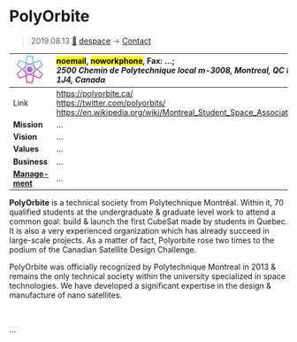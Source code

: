 # PolyOrbite
> 2019.08.13 [🚀](../index/index.md) [despace](index.md) → [Contact](contact.md)

|[![](f/contact/p/polyorbite_logo1_thumb.jpg)](f/contact/p/polyorbite_logo1.png)|<mark>noemail</mark>, <mark>noworkphone</mark>, Fax: …;<br> *2500 Chemin de Polytechnique local m-3008, Montreal, QC H3T 1J4, Canada*|
|:--|:--|
|Link|<https://polyorbite.ca/><br> <https://twitter.com/polyorbits/><br> <https://en.wikipedia.org/wiki/Montreal_Student_Space_Associations>|
|**Mission**|…|
|**Vision**|…|
|**Values**|…|
|**Business**|…|
|**[Manage-<br>ment](mgmt.md)**|…|

**PolyOrbite** is a technical society from Polytechnique Montréal. Within it, 70 qualified students at the undergraduate & graduate level work to attend a common goal: build & launch the first CubeSat made by students in Quebec. It is also a very experienced organization which has already succeed in large-scale projects. As a matter of fact, Polyorbite rose two times to the podium of the Canadian Satellite Design Challenge.

PolyOrbite was officially recognized by Polytechnique Montreal in 2013 & remains the only technical society within the university specialized in space technologies. We have developed a significant expertise in the design & manufacture of nano satellites.


<p style="page-break-after:always"> </p>

…

